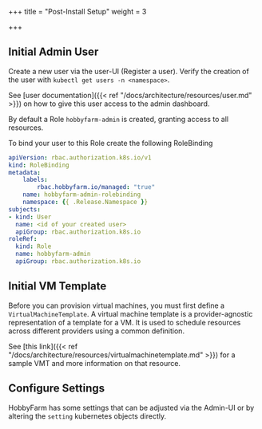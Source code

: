 +++
title = "Post-Install Setup"
weight = 3

+++

## Initial Admin User

Create a new user via the user-UI (Register a user).
Verify the creation of the user with `kubectl get users -n <namespace>`.

See [user documentation]({{< ref "/docs/architecture/resources/user.md" >}}) on how to give this user access to the admin dashboard.

By default a Role `hobbyfarm-admin` is created, granting access to all resources.

To bind your user to this Role create the following RoleBinding

```yaml
apiVersion: rbac.authorization.k8s.io/v1
kind: RoleBinding
metadata:
    labels:
        rbac.hobbyfarm.io/managed: "true"
    name: hobbyfarm-admin-rolebinding
    namespace: {{ .Release.Namespace }}
subjects:
- kind: User
  name: <id of your created user>
  apiGroup: rbac.authorization.k8s.io
roleRef:
  kind: Role
  name: hobbyfarm-admin
  apiGroup: rbac.authorization.k8s.io
```

## Initial VM Template

Before you can provision virtual machines, you must first define a `VirtualMachineTemplate`. A virtual machine template is a provider-agnostic representation of a template for a VM. It is used to schedule resources across different providers using a common definition. 

See [this link]({{< ref "/docs/architecture/resources/virtualmachinetemplate.md" >}}) for a sample VMT and more information on that resource.


## Configure Settings
HobbyFarm has some settings that can be adjusted via the Admin-UI or by altering the `setting` kubernetes objects directly.

